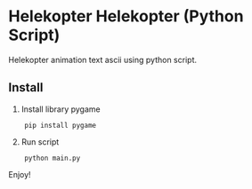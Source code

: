 # Helekopter Helekopter (Python Script)
Helekopter animation text ascii using python script.

## Install
1. Install library pygame
```
	pip install pygame
```

2. Run script
```
	python main.py
```

Enjoy!


